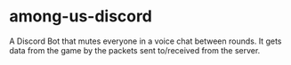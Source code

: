 # among-us-discord
A Discord Bot that mutes everyone in a voice chat between rounds. It gets data from the game by the packets sent to/received from the server.
